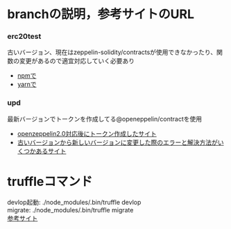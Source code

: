 # branchの説明，参考サイトのURL
### erc20test  
古いバージョン、現在はzeppelin-solidity/contractsが使用できなかったり、関数の変更があるので適宜対応していく必要あり  
- [npmで](https://qiita.com/kyrieleison/items/a5c049097c165cd792bf)  
- [yarnで](https://qiita.com/amachino/items/8cf609f6345959ffc450)
### upd  
最新バージョンでトークンを作成してる@openeppelin/contractを使用
- [openzeppelin2.0対応後にトークン作成したサイト](https://qiita.com/sinsinpurin/items/e95f7e167b3116d29c68)
- [古いバージョンから新しいバージョンに変更した際のエラーと解決方法がいくつかあるサイト](https://qiita.com/yanyansk/items/eb4f71a16302c321e16d)

# truffleコマンド
devlop起動: ./node_modules/.bin/truffle devlop  
migrate: ./node_modules/.bin/truffle migrate  
[参考サイト](https://stackoverflow.com/questions/38148521/truffle-command-not-found-after-installation)
